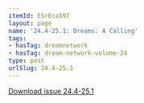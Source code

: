 ```yaml
---
itemId: ESrEca597
layout: page
name: '24.4-25.1: Dreams: A Calling'
tags:
- hasTag: dreamnetwork
- hasTag: dream-network-volume-24
type: post
urlSlug: 24.4-25.1
---
```

<a href="../files/pdfs/Volume_24/24.4-25.1_dreams_a_calling.pdf" download="">Download issue 24.4-25.1</a>